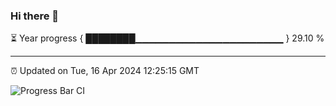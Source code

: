 ### Hi there 👋

⏳ Year progress { ████████▁▁▁▁▁▁▁▁▁▁▁▁▁▁▁▁▁▁▁▁▁▁ } 29.10 %

---

⏰ Updated on Tue, 16 Apr 2024 12:25:15 GMT

![Progress Bar CI](https://github.com/liununu/liununu/workflows/Progress%20Bar%20CI/badge.svg)

